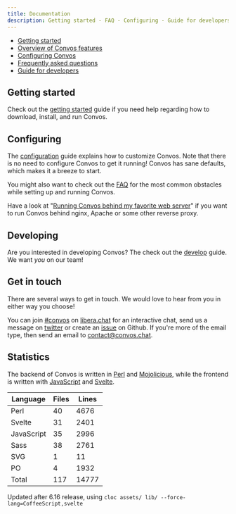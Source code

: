 ```yaml
---
title: Documentation
description: Getting started - FAQ - Configuring - Guide for developers - Statistics
---
```


<ul class="toc">
  <li><a href="/doc/start">Getting started</a></li>
  <li><a href="/doc/features">Overview of Convos features</a></li>
  <li><a href="/doc/config">Configuring Convos</a></li>
  <li><a href="/doc/faq">Frequently asked questions</a></li>
  <li><a href="/doc/develop">Guide for developers</a></li>
</ul>

## Getting started

Check out the [getting started](/doc/start) guide if you need
help regarding how to download, install, and run Convos.

## Configuring

The [configuration](/doc/config) guide explains how to customize Convos.
Note that there is no need to configure Convos to get it running! Convos has
sane defaults, which makes it a breeze to start.

You might also want to check out the [FAQ](/doc/faq) for the most common
obstacles while setting up and running Convos.

Have a look at "[Running Convos behind my favorite web server](/doc/reverse-proxy)"
if you want to run Convos behind nginx, Apache or some other reverse proxy.

## Developing

Are you interested in developing Convos? The check out the
[develop](/doc/develop) guide. We want _you_ on our team!

## Get in touch

There are several ways to get in touch. We would love to hear from you in
either way you choose!

You can join [#convos](irc://irc.libera.chat/#convos) on
[libera.chat](https://libera.chat/) for an interactive chat, send us a
message on [twitter](https://twitter.com/convosby) or create an
[issue](https://github.com/convos-chat/convos/issues) on Github. If you're more
of the email type, then send an email to [contact@convos.chat](mailto:contact@convos.chat).

## Statistics

The backend of Convos is written in [Perl](https://www.perl.org/) and
[Mojolicious](http://mojolicious.org/), while the frontend is written
with [JavaScript](https://developer.mozilla.org/en-US/docs/Web/JavaScript)
and [Svelte](https://svelte.dev/).

<table class="table">
  <thead>
    <tr><th>Language</th><th>Files</th><th>Lines</th></tr>
  </thead>
  <tbody>
    <tr><td>Perl</td>      <td>40</td>  <td>4676</td></tr>
    <tr><td>Svelte</td>    <td>31</td>  <td>2401</td></tr>
    <tr><td>JavaScript</td><td>35</td>  <td>2996</td></tr>
    <tr><td>Sass</td>      <td>38</td>  <td>2761</td></tr>
    <tr><td>SVG</td>        <td>1</td>    <td>11</td></tr>
    <tr><td>PO</td>         <td>4</td>  <td>1932</td></tr>
    <tr><td>Total</td>     <td>117</td><td>14777</td></tr>
  </tbody>
</table>

Updated after 6.16 release, using `cloc assets/ lib/ --force-lang=CoffeeScript,svelte`
